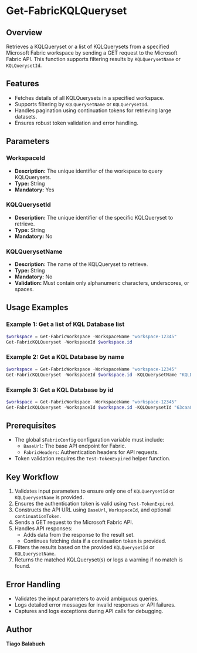 # Get-FabricKQLQueryset

## Overview

Retrieves a KQLQueryset or a list of KQLQuerysets from a specified Microsoft Fabric workspace by sending a GET request to the Microsoft Fabric API. This function supports filtering results by `KQLQuerysetName` or `KQLQuerysetId`.

## Features

- Fetches details of all KQLQuerysets in a specified workspace.
- Supports filtering by `KQLQuerysetName` or `KQLQuerysetId`.
- Handles pagination using continuation tokens for retrieving large datasets.
- Ensures robust token validation and error handling.

## Parameters

### WorkspaceId

- **Description:** The unique identifier of the workspace to query KQLQuerysets.
- **Type:** String
- **Mandatory:** Yes

### KQLQuerysetId

- **Description:** The unique identifier of the specific KQLQueryset to retrieve.
- **Type:** String
- **Mandatory:** No

### KQLQuerysetName

- **Description:** The name of the KQLQueryset to retrieve.
- **Type:** String
- **Mandatory:** No
- **Validation:** Must contain only alphanumeric characters, underscores, or spaces.

## Usage Examples

### Example 1: Get a list of KQL Database list

```powershell
$workspace = Get-FabricWorkspace -WorkspaceName "workspace-12345"
Get-FabricKQLQueryset -WorkspaceId $workspace.id
```

### Example 2: Get a KQL Database by name

```powershell
$workspace = Get-FabricWorkspace -WorkspaceName "workspace-12345"
Get-FabricKQLQueryset -WorkspaceId $workspace.id -KQLQuerysetName "KQLDB-12345"
```

### Example 3: Get a KQL Database by id

```powershell
$workspace = Get-FabricWorkspace -WorkspaceName "workspace-12345"
Get-FabricKQLQueryset -WorkspaceId $workspace.id -KQLQuerysetId "63caa83a-e8e7-414c-9272-2091156da26b"
```

## Prerequisites

- The global `$FabricConfig` configuration variable must include:
  - `BaseUrl`: The base API endpoint for Fabric.
  - `FabricHeaders`: Authentication headers for API requests.
- Token validation requires the `Test-TokenExpired` helper function.

## Key Workflow

1. Validates input parameters to ensure only one of `KQLQuerysetId` or `KQLQuerysetName` is provided.
2. Ensures the authentication token is valid using `Test-TokenExpired`.
3. Constructs the API URL using `BaseUrl`, `WorkspaceId`, and optional `continuationToken`.
4. Sends a GET request to the Microsoft Fabric API.
5. Handles API responses:
   - Adds data from the response to the result set.
   - Continues fetching data if a continuation token is provided.
6. Filters the results based on the provided `KQLQuerysetId` or `KQLQuerysetName`.
7. Returns the matched KQLQueryset(s) or logs a warning if no match is found.

## Error Handling

- Validates the input parameters to avoid ambiguous queries.
- Logs detailed error messages for invalid responses or API failures.
- Captures and logs exceptions during API calls for debugging.

## Author

**Tiago Balabuch**
